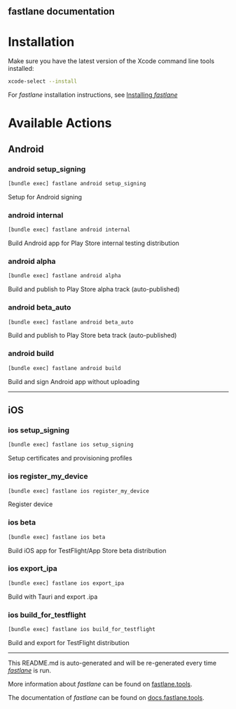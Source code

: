 fastlane documentation
----

# Installation

Make sure you have the latest version of the Xcode command line tools installed:

```sh
xcode-select --install
```

For _fastlane_ installation instructions, see [Installing _fastlane_](https://docs.fastlane.tools/#installing-fastlane)

# Available Actions

## Android

### android setup_signing

```sh
[bundle exec] fastlane android setup_signing
```

Setup for Android signing

### android internal

```sh
[bundle exec] fastlane android internal
```

Build Android app for Play Store internal testing distribution

### android alpha

```sh
[bundle exec] fastlane android alpha
```

Build and publish to Play Store alpha track (auto-published)

### android beta_auto

```sh
[bundle exec] fastlane android beta_auto
```

Build and publish to Play Store beta track (auto-published)

### android build

```sh
[bundle exec] fastlane android build
```

Build and sign Android app without uploading

----


## iOS

### ios setup_signing

```sh
[bundle exec] fastlane ios setup_signing
```

Setup certificates and provisioning profiles

### ios register_my_device

```sh
[bundle exec] fastlane ios register_my_device
```

Register device

### ios beta

```sh
[bundle exec] fastlane ios beta
```

Build iOS app for TestFlight/App Store beta distribution

### ios export_ipa

```sh
[bundle exec] fastlane ios export_ipa
```

Build with Tauri and export .ipa

### ios build_for_testflight

```sh
[bundle exec] fastlane ios build_for_testflight
```

Build and export for TestFlight distribution

----

This README.md is auto-generated and will be re-generated every time [_fastlane_](https://fastlane.tools) is run.

More information about _fastlane_ can be found on [fastlane.tools](https://fastlane.tools).

The documentation of _fastlane_ can be found on [docs.fastlane.tools](https://docs.fastlane.tools).
